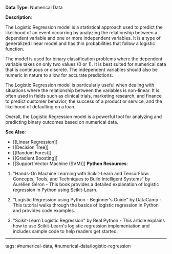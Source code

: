 **Data Type**: Numerical Data

**Description**:

The Logistic Regression model is a statistical approach used to predict the likelihood of an event occurring by analyzing the relationship between a dependent variable and one or more independent variables. It is a type of generalized linear model and has thin probabilities that follow a logistic function.

The model is used for binary classification problems where the dependent variable takes on only two values (0 or 1). It is best suited for numerical data that is continuous or discrete. The independent variables should also be numeric in nature to allow for accurate predictions.

The Logistic Regression model is particularly useful when dealing with situations where the relationship between the variables is non-linear. It is often used in fields such as clinical trials, marketing research, and finance to predict customer behavior, the success of a product or service, and the likelihood of defaulting on a loan.

Overall, the Logistic Regression model is a powerful tool for analyzing and predicting binary outcomes based on numerical data.

**See Also**:

- [[Linear Regression]]
- [[Decision Tree]]
- [[Random Forest]]
- [[Gradient Boosting]]
- [[Support Vector Machine (SVM)]]
**Python Resources**:

1. "Hands-On Machine Learning with Scikit-Learn and TensorFlow: Concepts, Tools, and Techniques to Build Intelligent Systems" by Aurélien Géron - This book provides a detailed explanation of logistic regression in Python using Scikit-Learn.

2. "Logistic Regression using Python - Beginner's Guide" by DataCamp - This tutorial walks through the basics of logistic regression in Python and provides code examples.

3. "Scikit-Learn Logistic Regression" by Real Python - This article explains how to use Scikit-Learn's logistic regression implementation and includes sample code to help readers get started.


---
tags: #numerical-data, #numerical-data/logistic-regression
